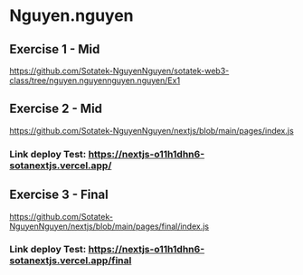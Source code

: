 # Nguyen.nguyen

## Exercise 1 - Mid
https://github.com/Sotatek-NguyenNguyen/sotatek-web3-class/tree/nguyen.nguyennguyen.nguyen/Ex1
      

## Exercise 2 - Mid
https://github.com/Sotatek-NguyenNguyen/nextjs/blob/main/pages/index.js
### Link deploy Test: https://nextjs-o11h1dhn6-sotanextjs.vercel.app/


## Exercise 3 - Final
https://github.com/Sotatek-NguyenNguyen/nextjs/blob/main/pages/final/index.js
### Link deploy Test: https://nextjs-o11h1dhn6-sotanextjs.vercel.app/final

